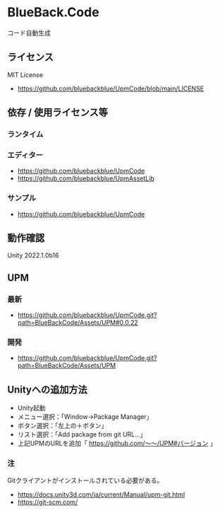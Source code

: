 # BlueBack.Code
コード自動生成

## ライセンス
MIT License
* https://github.com/bluebackblue/UpmCode/blob/main/LICENSE

## 依存 / 使用ライセンス等
### ランタイム
### エディター
* https://github.com/bluebackblue/UpmCode
* https://github.com/bluebackblue/UpmAssetLib
### サンプル
* https://github.com/bluebackblue/UpmCode

## 動作確認
Unity 2022.1.0b16

## UPM
### 最新
* https://github.com/bluebackblue/UpmCode.git?path=BlueBackCode/Assets/UPM#0.0.22
### 開発
* https://github.com/bluebackblue/UpmCode.git?path=BlueBackCode/Assets/UPM

## Unityへの追加方法
* Unity起動
* メニュー選択：「Window->Package Manager」
* ボタン選択：「左上の＋ボタン」
* リスト選択：「Add package from git URL...」
* 上記UPMのURLを追加「 https://github.com/～～/UPM#バージョン 」
### 注
Gitクライアントがインストールされている必要がある。
* https://docs.unity3d.com/ja/current/Manual/upm-git.html
* https://git-scm.com/


